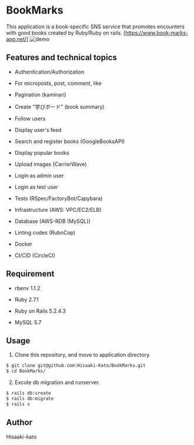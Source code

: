 # BookMarks
This application is a book-specific SNS service that promotes encounters with good books created by Ruby/Ruby on rails.
[https://www.book-marks-app.net/]
![demo](https://raw.github.com/wiki/Hisaaki-Kato/BookMarks/images/screenshot.png)

## Features and technical topics

* Authentication/Authorization

* For microposts, post, comment, like

* Pagination (kaminari)

* Create "学びボード" (book summary)

* Follow users

* Display user's feed

* Search and register books (GoogleBooksAPI)

* Display popular books

* Upload images (CarrierWave)

* Login as admin user

* Login as test user

* Tests (RSpec/FactoryBot/Capybara)

* Infrastructure (AWS: VPC/EC2/ELB)

* Database (AWS-RDB (MySQL))

* Linting codes (RuboCop)

* Docker

* CI/CID (CircleCI)

## Requirement

* rbenv 1.1.2

* Ruby 2.7.1

* Ruby on Rails 5.2.4.3

* MySQL 5.7

## Usage

1. Clone this repository, and move to application directory.
```bash
$ git clone git@github.com:Hisaaki-Kato/BookMarks.git
$ cd BookMarks/
```

2. Excute db migration and runserver.
```bash
$ rails db:create
$ rails db:migrate
$ rails s
```
## Author
Hisaaki-kato